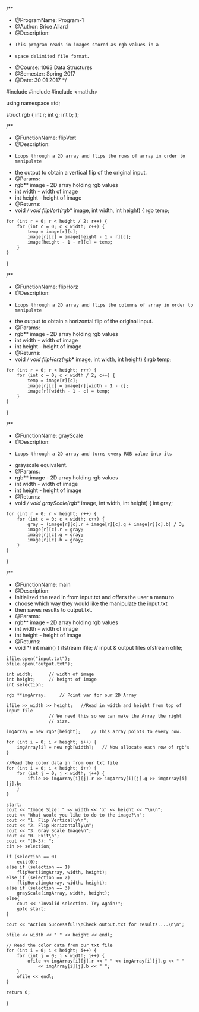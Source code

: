 
/**
* @ProgramName: Program-1
* @Author: Brice Allard
* @Description:
*     This program reads in images stored as rgb values in a
*     space delimited file format.
* @Course: 1063 Data Structures
* @Semester: Spring 2017
* @Date: 30 01 2017
*/

#include <iostream>
#include <fstream>
#include <math.h>

using namespace std;

struct rgb {
	int r;
	int g;
	int b;
};

/**
* @FunctionName: flipVert
* @Description:
*     Loops through a 2D array and flips the rows of array in order to manipulate
*	the output to obtain a vertical flip of the original input.
* @Params:
*    rgb** image - 2D array holding rgb values
*    int width - width of image
*    int height - height of image
* @Returns:
*    void
*/
void flipVert(rgb** image, int width, int height) {
	rgb temp;

	for (int r = 0; r < height / 2; r++) {
		for (int c = 0; c < width; c++) {
			temp = image[r][c];
			image[r][c] = image[height - 1 - r][c];
			image[height - 1 - r][c] = temp;
		}
	}
}

/**
* @FunctionName: flipHorz
* @Description:
*     Loops through a 2D array and flips the columns of array in order to manipulate
*	the output to obtain a horizontal flip of the original input.
* @Params:
*    rgb** image - 2D array holding rgb values
*    int width - width of image
*    int height - height of image
* @Returns:
*    void
*/
void flipHorz(rgb** image, int width, int height) {
	rgb temp;

	for (int r = 0; r < height; r++) {
		for (int c = 0; c < width / 2; c++) {
			temp = image[r][c];
			image[r][c] = image[r][width - 1 - c];
			image[r][width - 1 - c] = temp;
		}
	}
}

/**
* @FunctionName: grayScale
* @Description:
*     Loops through a 2D array and turns every RGB value into its 
*	grayscale equivalent.
* @Params:
*    rgb** image - 2D array holding rgb values
*    int width - width of image
*    int height - height of image
* @Returns:
*    void
*/
void grayScale(rgb** image, int width, int height) {
	int gray;
	
	for (int r = 0; r < height; r++) {
		for (int c = 0; c < width; c++) {
			gray = (image[r][c].r + image[r][c].g + image[r][c].b) / 3;
			image[r][c].r = gray;
			image[r][c].g = gray;
			image[r][c].b = gray;
		}
	}
}

/**
* @FunctionName: main	
* @Description:
*	Initialized the read in from input.txt and offers the user a menu to
*	 choose which way they would like the manipulate the input.txt
*	 then saves results to output.txt.
* @Params:
*    rgb** image - 2D array holding rgb values
*    int width - width of image
*    int height - height of image
* @Returns:
*    void
*/
int main() {
	ifstream ifile;		// input & output files
	ofstream ofile;

	ifile.open("input.txt");
	ofile.open("output.txt");

	int width;		// width of image
	int height;		// height of image
	int selection;

	rgb **imgArray;		// Point var for our 2D Array

	ifile >> width >> height;	//Read in width and height from top of input file
					// We need this so we can make the Array the right
					// size.

	imgArray = new rgb*[height];	// This array points to every row.

	for (int i = 0; i < height; i++) {
		imgArray[i] = new rgb[width];	// Now allocate each row of rgb's
	}
	
	//Read the color data in from our txt file
	for (int i = 0; i < height; i++) {
		for (int j = 0; j < width; j++) {
			ifile >> imgArray[i][j].r >> imgArray[i][j].g >> imgArray[i][j].b;
		}
	}

	start:
	cout << "Image Size: " << width << 'x' << height << "\n\n";
	cout << "What would you like to do to the image?\n";
	cout << "1. Flip Vertically\n";
	cout << "2. Flip Horizontally\n";
	cout << "3. Gray Scale Image\n";
	cout << "0. Exit\n";
	cout << "(0-3): ";
	cin >> selection;

	if (selection == 0)
		exit(0);
	else if (selection == 1)
		flipVert(imgArray, width, height);
	else if (selection == 2)
		flipHorz(imgArray, width, height);
	else if (selection == 3)
		grayScale(imgArray, width, height);
	else{
		cout << "Invalid selection. Try Again!";
		goto start;
	}

	cout << "Action Successful!\nCheck output.txt for results....\n\n";

	ofile << width << " " << height << endl;

	// Read the color data from our txt file
	for (int i = 0; i < height; i++) {
		for (int j = 0; j < width; j++) {
			ofile << imgArray[i][j].r << " " << imgArray[i][j].g << " " 
				<< imgArray[i][j].b << " ";
		}
		ofile << endl;
	}

	return 0;
}
